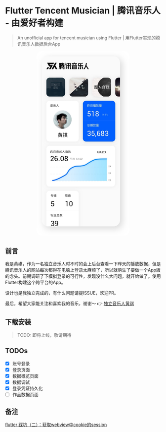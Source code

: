 # Flutter Tencent Musician | 腾讯音乐人 - 由爱好者构建

> An unofficial app for tencent musician using Flutter | 用Flutter实现的腾讯音乐人数据后台App

<p align="center">
<img src="./HomePage.jpg" width="300" style="border-radius: 15px" />
</p>

## 前言

我是黄祺，作为一名独立音乐人时不时的会上后台查看一下昨天的播放数据，但是腾讯音乐人的网站每次都得在电脑上登录太麻烦了，所以就萌生了要做一个App版的念头。前期调研了下模拟登录的可行性，发现没什么大问题，就开始做了。使用Flutter构建这个跨平台的App。

设计也是我独立完成的，有什么问题请提ISSUE，欢迎PR。

最后，希望大家能关注和喜欢我的音乐，谢谢～ 👉 [独立音乐人黄祺](https://y.qq.com/n/yqq/singer/003jVZy62mvtpJ.html)

## 下载安装

> TODO: 即将上线，敬请期待

## TODOs

- [x] 账号登录
- [x] 登录页面
- [x] 数据概览页面
- [x] 数据调试
- [x] 登录凭证持久化
- [ ] 作品数据页面

## 备注

[flutter 踩坑（二）：获取webview中cookie的session](https://www.jianshu.com/p/55092eb06c17)